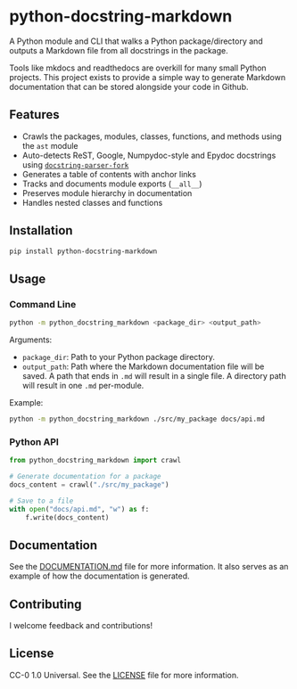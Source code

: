 # python-docstring-markdown

A Python module and CLI that walks a Python package/directory and outputs a Markdown file from all docstrings in the package.

Tools like mkdocs and readthedocs are overkill for many small Python projects. This project exists to provide a simple way to generate Markdown documentation that can be stored alongside your code in Github.

## Features

- Crawls the packages, modules, classes, functions, and methods using the `ast` module
- Auto-detects ReST, Google, Numpydoc-style and Epydoc docstrings using [`docstring-parser-fork`](https://pypi.org/project/docstring-parser-fork/)
- Generates a table of contents with anchor links
- Tracks and documents module exports (`__all__`)
- Preserves module hierarchy in documentation
- Handles nested classes and functions

## Installation

```bash
pip install python-docstring-markdown
```

## Usage

### Command Line

```bash
python -m python_docstring_markdown <package_dir> <output_path>
```

Arguments:
- `package_dir`: Path to your Python package directory.
- `output_path`: Path where the Markdown documentation file will be saved. A path that ends in `.md` will result in a single file. A directory path will result in one `.md` per-module.

Example:
```bash
python -m python_docstring_markdown ./src/my_package docs/api.md
```

### Python API

```python
from python_docstring_markdown import crawl

# Generate documentation for a package
docs_content = crawl("./src/my_package")

# Save to a file
with open("docs/api.md", "w") as f:
    f.write(docs_content)
```

## Documentation

See the [DOCUMENTATION.md](DOCUMENTATION.md) file for more information. It also serves as an example of how the documentation is generated.

## Contributing

I welcome feedback and contributions!

## License

CC-0 1.0 Universal. See the [LICENSE](LICENSE) file for more information.
